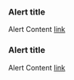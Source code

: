 <div class="au-body au-page-alerts au-page-alerts--error" role="alert">
  <h3>Alert title</h3>
  <p>Alert Content <a href="#">link</a></p>
</div>

<div class="au-body au-body--dark">
  <div class="au-page-alerts au-page-alerts--error au-page-alerts--dark" role="alert">
    <h3>Alert title</h3>
    <p>Alert Content <a href="#">link</a></p>
  </div>
</div>

